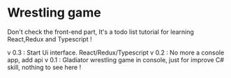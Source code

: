 # Wrestling game

Don't check the front-end part, It's a todo list tutorial for learning React,Redux and Typescript !

v 0.3 : Start Ui interface. React/Redux/Typescript
v 0.2 : No more a console app, add api 
v 0.1 : Gladiator wrestling game in console, just for improve C# skill, nothing to see here !
